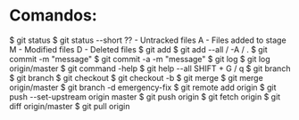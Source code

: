 # Comandos:
$ git status
$ git status --short
    ?? - Untracked files
    A - Files added to stage
    M - Modified files
    D - Deleted files
$ git add
$ git add --all / -A / .
$ git commit -m "message"
$ git commit -a -m "message"
$ git log
$ git log origin/master
$ git command -help
$ git help --all
    SHIFT + G / q
$ git branch 
$ git branch <branch>
$ git checkout <branch>
$ git checkout -b <branch>
$ git merge <branch>
$ git merge origin/master
$ git branch -d emergency-fix
$ git remote add origin <repo>
$ git push --set-upstream origin master
$ git push origin
$ git fetch origin
$ git diff origin/master
$ git pull origin